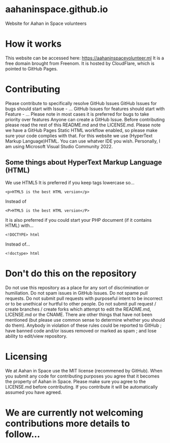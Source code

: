 # aahaninspace.github.io
Website for Aahan in Space volunteers
# How it works
This website can be accessed here: https://aahaninspacevolunteer.ml
It is a free domain brought from Freenom.
It is hosted by CloudFlare, which is pointed to GitHub Pages.
# Contributing
Please contribute to specifically resolve GitHub Issues 
GitHub Issues for bugs should start with Issue - ...
GitHub Issues for features should start with Feature - ...
Please note in most cases it is preferred for bugs to take priority over features
Anyone can create a GitHub Issue.
Before contributing please read the rest of this README.md and the LICENSE.md.
Please note we have a GitHub Pages Static HTML workflow enabled, so please make sure your code complies with that.
For this website we use (HyperText Markup Language)HTML.
You can use whatver IDE you wish.
Personally, I am using Microsoft Visual Studio Community 2022.
## Some things about HyperText Markup Language (HTML)
We use HTML5
It is preferred if you keep tags lowercase so...
```
<p>HTML5 is the best HTML version</p>
```
Instead of 
```
<P>HTML5 is the best HTML version</P>
```
It is also preferred if you could start your PHP document (if it contains HTML) with...
```
<!DOCTYPE> html
```
Instead of...
```
<!doctype> html
```
# Don't do this on the repository
Do not use this repository as a place for any sort of discrimination or humiliation.
Do not spam issues in GitHub Issues.
Do not spame pull requests.
Do not submit pull requests with purposeful intent to be incorrect or to be unethical or hurtful to other people.
Do not submit pull request / create branches / create forks which attempt to edit the README.md, LICENSE.md or the CNAME.
There are other things that have not been mentioned (but please use common sense to determine whether you should do them).
Anybody in violation of these rules could be reported to GitHub ; have banned code and/or issues removed or marked as spam ; and lose ability to edit/view repository.
# Licensing
We at Aahan in Space use the MIT license (recommened by GitHub).
When you submit any code for contributing purposes you agree that it becomes the property of Aahan in Space.
Please make sure you agree to the LICENSE.md before contributing.
If you contribute it will be automatically assumed you have agreed.
# We are currently not welcoming contributions more details to follow...
